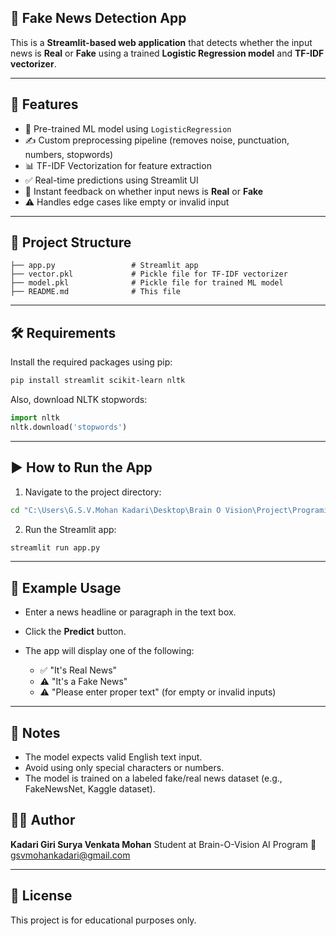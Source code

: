 
## 📰 Fake News Detection App

This is a **Streamlit-based web application** that detects whether the input news is **Real** or **Fake** using a trained **Logistic Regression model** and **TF-IDF vectorizer**.

---

## 🚀 Features

- 🧠 Pre-trained ML model using `LogisticRegression`
- ✍️ Custom preprocessing pipeline (removes noise, punctuation, numbers, stopwords)
- 📊 TF-IDF Vectorization for feature extraction
- ✅ Real-time predictions using Streamlit UI
- 💬 Instant feedback on whether input news is **Real** or **Fake**
- ⚠️ Handles edge cases like empty or invalid input

---

## 📁 Project Structure
```
├── app.py                 # Streamlit app
├── vector.pkl             # Pickle file for TF-IDF vectorizer
├── model.pkl              # Pickle file for trained ML model
├── README.md              # This file

````

---

## 🛠️ Requirements

Install the required packages using pip:

```bash
pip install streamlit scikit-learn nltk
````

Also, download NLTK stopwords:

```python
import nltk
nltk.download('stopwords')
```

---

## ▶️ How to Run the App

1. Navigate to the project directory:

```bash
cd "C:\Users\G.S.V.Mohan Kadari\Desktop\Brain O Vision\Project\Programing_Files"
```

2. Run the Streamlit app:

```bash
streamlit run app.py
```

---

## 🧪 Example Usage

* Enter a news headline or paragraph in the text box.
* Click the **Predict** button.
* The app will display one of the following:

  * ✅ "It's Real News"
  * ⚠️ "It's a Fake News"
  * ⚠️ "Please enter proper text" (for empty or invalid inputs)

---

## 📌 Notes

* The model expects valid English text input.
* Avoid using only special characters or numbers.
* The model is trained on a labeled fake/real news dataset (e.g., FakeNewsNet, Kaggle dataset).

## 👨‍💻 Author

**Kadari Giri Surya Venkata Mohan**
Student at Brain-O-Vision AI Program
📧 [gsvmohankadari@gmail.com](mailto:gsvmohankadari@gmail.com)

---

## 📃 License

This project is for educational purposes only.
```

